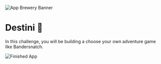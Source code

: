 ![App Brewery Banner](https://github.com/londonappbrewery/Images/blob/master/AppBreweryBanner.png)

# Destini 🤔

In this challenge, you will be building a choose your own adventure game like Bandersnatch.

![Finished App](https://github.com/londonappbrewery/Images/blob/master/Destini.gif)
